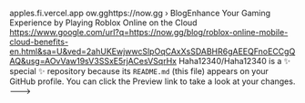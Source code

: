 apples.fi.vercel.app
ow.gghttps://now.gg › BlogEnhance Your Gaming Experience by Playing Roblox Online on the Cloud
https://www.google.com/url?q=https://now.gg/blog/roblox-online-mobile-cloud-benefits-en.html&sa=U&ved=2ahUKEwjwwcSlpOqCAxXsSDABHR6gAEEQFnoECCgQAQ&usg=AOvVaw19sV3SSxE5rjACesVSqrHx
Haha12340/Haha12340 is a ✨ special ✨ repository because its `README.md` (this file) appears on your GitHub profile.
You can click the Preview link to take a look at your changes.
--->
